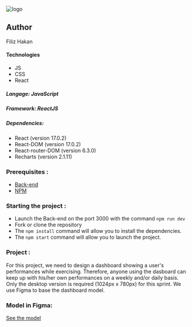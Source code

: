 ![logo](https://user-images.githubusercontent.com/84918375/178348430-c7b1a04e-cf07-431f-992d-3540e822f9ec.svg)

## Author

Filiz Hakan

#### Technologies

- JS
- CSS
- React

##### Langage: JavaScript

##### Framework: ReactJS

##### Dependencies:

- React (version 17.0.2)
- React-DOM (version 17.0.2)
- React-router-DOM (version 6.3.0)
- Recharts (version 2.1.11)

### Prerequisites :

- [Back-end](https://github.com/OpenClassrooms-Student-Center/P9-front-end-dashboard)
- [NPM](https://www.npmjs.com/)

### Starting the project :

- Launch the Back-end on the port 3000 with the command `npm run dev`
- Fork or clone the repository
- The `npm install` command will allow you to install the dependencies.
- The `npm start` command will allow you to launch the project.

<h3>Project :</h3>
For this project, we need to design a dashboard showing a user's performances while exercising. Therefore, anyone using the dasboard can keep up with his/her own performances on a weekly and/or daily basis. Only the desktop version is required (1024px x 780px) for this sprint. We use Figma to base the dashboard model.

<h3>Model in Figma: </h3>
<a href="https://www.figma.com/file/BMomGVZqLZb811mDMShpLu/UI-design-Sportify-FR?node-id=0-1&t=vfinV2XURfYZ5vTL-0"> See the model
</a>
